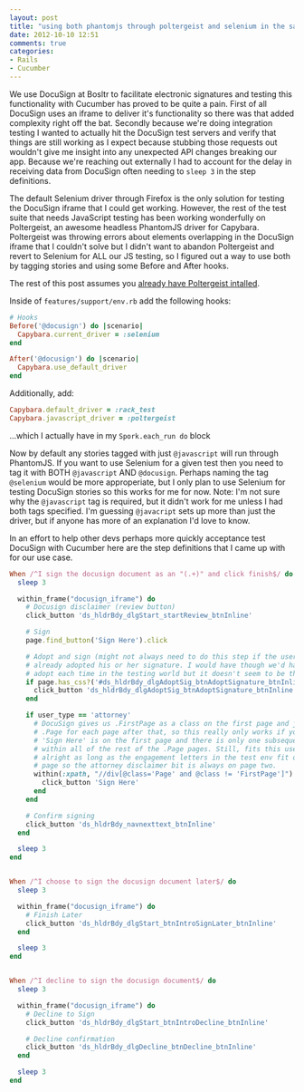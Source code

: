 ```yaml
---
layout: post
title: "using both phantomjs through poltergeist and selenium in the same cucumber test suite"
date: 2012-10-10 12:51
comments: true
categories: 
- Rails
- Cucumber
---
```


We use DocuSign at Bosltr to facilitate electronic signatures and testing this functionality with Cucumber has proved to be quite a pain. First of all DocuSign uses an iframe to deliver it's functionality so there was that added complexity right off the bat. Secondly because we're doing integration testing I wanted to actually hit the DocuSign test servers and verify that things are still working as I expect because stubbing those requests out wouldn't give me insight into any unexpected API changes breaking our app. Because we're reaching out externally I had to account for the delay in receiving data from DocuSign often needing to `sleep 3` in the step definitions.

The default Selenium driver through Firefox is the only solution for testing the DocuSign iframe that I could get working. However, the rest of the test suite that needs JavaScript testing has been working wonderfully on Poltergeist, an awesome headless PhantomJS driver for Capybara. Poltergeist was throwing errors about elements overlapping in the DocuSign iframe that I couldn't solve but I didn't want to abandon Poltergeist and revert to Selenium for ALL our JS testing, so I figured out a way to use both by tagging stories and using some Before and After hooks.

<!-- more -->

The rest of this post assumes you [already have Poltergeist intalled](https://github.com/jonleighton/poltergeist).

Inside of `features/support/env.rb` add the following hooks:

```ruby
# Hooks
Before('@docusign') do |scenario|
  Capybara.current_driver = :selenium
end

After('@docusign') do |scenario|
  Capybara.use_default_driver
end
```

Additionally, add:

```ruby
Capybara.default_driver = :rack_test
Capybara.javascript_driver = :poltergeist
```

...which I actually have in my `Spork.each_run do` block

Now by default any stories tagged with just `@javascript` will run through PhantomJS. If you want to use Selenium for a given test then you need to tag it with BOTH `@javascript` AND `@docusign`. Perhaps naming the tag `@selenium` would be more approperiate, but I only plan to use Selenium for testing DocuSign stories so this works for me for now. Note: I'm not sure why the `@javascript` tag is required, but it didn't work for me unless I had both tags specified. I'm guessing `@javacript` sets up more than just the driver, but if anyone has more of an explanation I'd love to know.

In an effort to help other devs perhaps more quickly acceptance test DocuSign with Cucumber here are the step definitions that I came up with for our use case.

```ruby
When /^I sign the docusign document as an "(.+)" and click finish$/ do |user_type|
  sleep 3

  within_frame("docusign_iframe") do
    # Docusign disclaimer (review button)
    click_button 'ds_hldrBdy_dlgStart_startReview_btnInline'

    # Sign
    page.find_button('Sign Here').click

    # Adopt and sign (might not always need to do this step if the user has
    # already adopted his or her signature. I would have though we'd have to
    # adopt each time in the testing world but it doesn't seem to be that way)
    if page.has_css?('#ds_hldrBdy_dlgAdoptSig_btnAdoptSignature_btnInline')
      click_button 'ds_hldrBdy_dlgAdoptSig_btnAdoptSignature_btnInline'
    end

    if user_type == 'attorney'
      # DocuSign gives us .FirstPage as a class on the first page and just
      # .Page for each page after that, so this really only works if your first
      # 'Sign Here' is on the first page and there is only one subsequent one
      # within all of the rest of the .Page pages. Still, fits this use case
      # alright as long as the engagement letters in the test env fit on one
      # page so the attorney disclaimer bit is always on page two.
      within(:xpath, "//div[@class='Page' and @class != 'FirstPage']") do
        click_button 'Sign Here'
      end
    end

    # Confirm signing
    click_button 'ds_hldrBdy_navnexttext_btnInline'
  end

  sleep 3
end


When /^I choose to sign the docusign document later$/ do
  sleep 3

  within_frame("docusign_iframe") do
    # Finish Later
    click_button 'ds_hldrBdy_dlgStart_btnIntroSignLater_btnInline'
  end

  sleep 3
end


When /^I decline to sign the docusign document$/ do
  sleep 3

  within_frame("docusign_iframe") do
    # Decline to Sign
    click_button 'ds_hldrBdy_dlgStart_btnIntroDecline_btnInline'

    # Decline confirmation
    click_button 'ds_hldrBdy_dlgDecline_btnDecline_btnInline'
  end

  sleep 3
end
```
